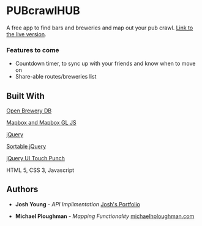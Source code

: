 # PUBcrawlHUB
A free app to find bars and breweries and map out your pub crawl. [Link to the live version](http://michaelhploughman.com/PUBCrawlHub/).

### Features to come

- Countdown timer, to sync up with your friends and know when to move on
- Share-able routes/breweries list

## Built With
[Open Brewery DB](https://www.openbrewerydb.org/)

[Mapbox and Mapbox GL JS](https://www.mapbox.com/)

[jQuery](https://jquery.com/)

[Sortable jQuery](https://jqueryui.com/sortable/)

[jQuery UI Touch Punch](http://touchpunch.furf.com/)

HTML 5, CSS 3, Javascript

## Authors
* **Josh Young** - *API Implimentation* [Josh's Portfolio](https://joshuaayoung.github.io/portfolio)


* **Michael Ploughman** - *Mapping Functionality* [michaelhploughman.com](https://michaelhploughman.com)
